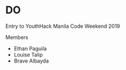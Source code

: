 # DO
Entry to YouthHack Manila Code Weekend 2019

Members
 - Ethan Paguila
 - Louise Talip
 - Brave Albayda
